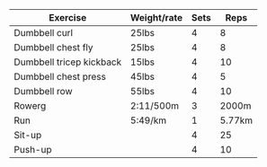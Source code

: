 Exercise|Weight/rate|Sets|Reps
-|-|-|-
Dumbbell curl|25lbs|4|8
Dumbbell chest fly|25lbs|4|8
Dumbbell tricep kickback|15lbs|4|10
Dumbbell chest press|45lbs|4|5
Dumbbell row|55lbs|4|10
Rowerg|2:11/500m|3|2000m
Run|5:49/km|1|5.77km
Sit-up||4|25
Push-up||4|10
